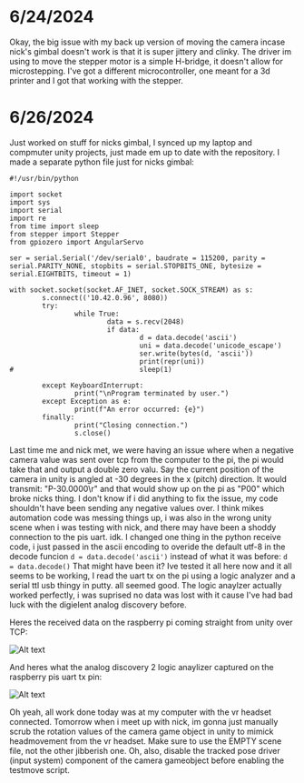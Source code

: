 # 6/24/2024
Okay, the big issue with my back up version of moving the camera incase nick's gimbal doesn't work is that it is super jittery and clinky. The driver im using to move the stepper motor is a simple H-bridge, it doesn't allow for microstepping. I've got a different microcontroller, one meant for a 3d printer and I got that working with the stepper. 

# 6/26/2024
Just worked on stuff for nicks gimbal, I synced up my laptop and compmuter unity projects, just made em up to date with the repository. I made a separate python file just for nicks gimbal:
```
#!/usr/bin/python

import socket
import sys
import serial
import re
from time import sleep
from stepper import Stepper
from gpiozero import AngularServo

ser = serial.Serial('/dev/serial0', baudrate = 115200, parity = serial.PARITY_NONE, stopbits = serial.STOPBITS_ONE, bytesize = serial.EIGHTBITS, timeout = 1) 

with socket.socket(socket.AF_INET, socket.SOCK_STREAM) as s:
        s.connect(('10.42.0.96', 8080))
        try:
                while True:
                        data = s.recv(2048)
                        if data:
                                d = data.decode('ascii')
                                uni = data.decode('unicode_escape')
                                ser.write(bytes(d, 'ascii'))
                                print(repr(uni))
#                               sleep(1)

        except KeyboardInterrupt:
                print("\nProgram terminated by user.")
        except Exception as e:
                print(f"An error occurred: {e}")
        finally:
                print("Closing connection.")
                s.close()
```

Last time me and nick met, we were having an issue where when a negative camera value was sent over tcp from the computer to the pi, the pi would take that and output a double zero valu. Say the current position of the camera in unity is angled at -30 degrees in the x (pitch) direction. It would transmit: "P-30.0000\r" and that would show up on the pi as "P00" which broke nicks thing. I don't know if i did anything to fix the issue, my code shouldn't have been sending any negative values over. I think mikes automation code was messing things up, i was also in the wrong unity scene when i was testing with nick, and there may have been a shoddy connection to the pis uart. idk. I changed one thing in the python receive code, i just passed in the ascii encoding to overide the default utf-8 in the decode funcion 
```d = data.decode('ascii')``` 
instead of what it was before: 
```d = data.decode()```
That might have been it? Ive tested it all here now and it all seems to be working, I read the uart tx on the pi using a logic analyzer and a serial ttl usb thingy in putty. all seemed good. The logic anaylzer actually worked perfectly, i was suprised no data was lost with it cause I've had bad luck with the digielent analog discovery before. 

Heres the received data on the raspberry pi coming straight from unity over TCP:

![Alt text](pi.jpg?raw=true "Raspberry pi end")


And heres what the analog discovery 2 logic anaylizer captured on the raspberry pis uart tx pin:

![Alt text](discovery.jpg?raw=true "Logic anaylzer end")

Oh yeah, all work done today was at my computer with the vr headset connected. Tomorrow when i meet up with nick, im gonna just manually scrub the rotation values of the camera game object in unity to mimick headmovement from the vr headset. Make sure to use the EMPTY scene file, not the other jibberish one. Oh, also, disable the tracked pose driver (input system) component of the camera gameobject before enabling the testmove script.
